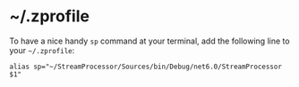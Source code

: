 # ~/.zprofile

To have a nice handy `sp` command at your terminal, add the following line to your `~/.zprofile`:

```
alias sp="~/StreamProcessor/Sources/bin/Debug/net6.0/StreamProcessor $1"
```